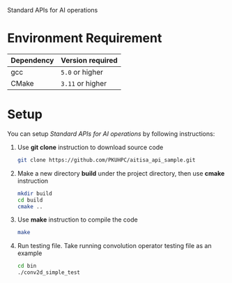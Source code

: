 Standard APIs for AI operations

# Environment Requirement

| Dependency | Version required    |
| ---------- | ------------------- |
| gcc        | `5.0` or higher     |
| CMake      | `3.11` or higher    |

# Setup
You can setup *Standard APIs for AI operations* by following instructions:
1. Use **git clone** instruction to download source code

      ```bash
      git clone https://github.com/PKUHPC/aitisa_api_sample.git
      ```

2. Make a new directory **build** under the project directory, then use **cmake** instruction

      ```bash
      mkdir build  
      cd build  
      cmake ..
      ```

3. Use **make** instruction to compile the code

      ```bash
      make
      ```
      
4. Run testing file. Take running convolution operator testing file as an example

      ```bash
      cd bin
      ./conv2d_simple_test 
      ```
